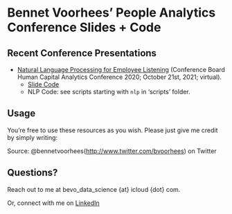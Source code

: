 Bennet Voorhees’ People Analytics Conference Slides + Code
================

## Recent Conference Presentations

  - [Natural Language Processing for Employee
    Listening](https://rpubs.com/bvoorhees/nlp4el) (Conference Board
    Human Capital Analytics Conference 2020; October 21st, 2021;
    virtual).
      - [Slide Code](nlp_for_employee_listening.Rmd)
      - NLP Code: see scripts starting with `nlp` in ‘scripts’ folder.

## Usage

You’re free to use these resources as you wish. Please just give me
credit by simply writing:

Source: @bennetvoorhees(http://www.twitter.com/bvoorhees) on Twitter

## Questions?

Reach out to me at bevo\_data\_science {at} icloud {dot} com. 

Or, connect with me on [LinkedIn](http://www.linkedin.com/in/bennetvoorhees)
